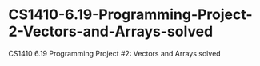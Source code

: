# CS1410-6.19-Programming-Project-2-Vectors-and-Arrays-solved
CS1410 6.19 Programming Project #2: Vectors and Arrays solved
